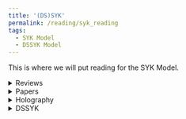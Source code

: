 ```yaml
---
title: '(DS)SYK'
permalink: /reading/syk_reading
tags:
  - SYK Model
  - DSSYK Model
---
```


This is where we will put reading for the SYK Model.

<details>
  <summary>Reviews</summary>
  <ul>
    <li>
      <a href="https://inspirehep.net/literature/1452588" target="_blank">
        Remarks on the Sachdev-Ye-Kitaev Model
      </a>
    </li>
    <li>
      <a href="https://arxiv.org/abs/2507.07195" target="_blank">
        Introduction to Sachdev-Ye-Kitaev Model: A Strongly Correlated System Perspective
      </a>
    </li>
    <li>
      <a href="https://inspirehep.net/literature/1681643" target="_blank">
        An introduction to the SYK Model
      </a>
    </li>
  </ul>
</details>


<details>
  <summary>Papers</summary>
  <ul>
    <li>
      <a href="https://arxiv.org/abs/1610.09758" target="_blank">
        An SYK-like model without disorder
      </a>
    </li>
  </ul>
</details>


<details>
  <summary>Holography</summary>
  <ul>
    <li>
      <a href="https://arxiv.org/abs/1711.08482" target="_blank">
        AdS$_2$ holography and the SYK model
      </a>
    </li>
  </ul>
</details>



<details>
  <summary>DSSYK</summary>
  <ul>
    <li>
      <a href="https://inspirehep.net/literature/2808943" target="_blank">
        $p$-chords, Wee-Chords, and de Sitter Space
      </a>
    </li>
    <li>
      <a href="https://inspirehep.net/literature/2637944" target="_blank">
        De Sitter Space has no Chords. Almost Everything is Confined
      </a>
    </li>
    <li>
      <a href="https://inspirehep.net/literature/2774120" target="_blank">
        The dilaton gravity hologram of double-scaled SYK
      </a>
    </li>
    <li>
      <a href="https://arxiv.org/abs/2209.09999" target="_blank">
        De Sitter Space, Double-Scaled SYK, and the Separation of Scales in the Semiclassical Limit
      </a>
    </li>
    <li>
      <a href="https://arxiv.org/abs/2209.09997" target="_blank">
        dS JT Gravity and Double-Scaled SYK
      </a>
    </li>
  </ul>
</details>

